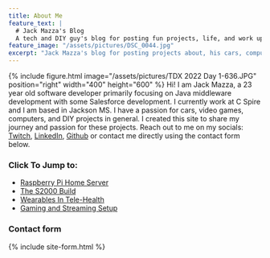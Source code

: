 ```yaml
---
title: About Me
feature_text: |
  # Jack Mazza's Blog
  A tech and DIY guy's blog for posting fun projects, life, and work updates.
feature_image: "/assets/pictures/DSC_0044.jpg" 
excerpt: "Jack Mazza's blog for posting projects about, his cars, computers, life, and work updates."
---
```

{% include figure.html image="/assets/pictures/TDX 2022 Day 1-636.JPG" position="right" width="400" height="600" %} Hi! I am Jack Mazza, a 23 year old software developer primarily focusing on Java middleware development with some Salesforce development. I currently work at C Spire and I am based in Jackson MS. I have a passion for cars, video games, computers, and DIY projects in general. I created this site to share my journey and passion for these projects. Reach out to me on my socials: [Twitch](https://www.twitch.tv/tonycannoli1), [LinkedIn](https://www.linkedin.com/in/jack-mazza/), [Github](https://github.com/jmazza097) or contact me directly using the contact form below.




### Click To Jump to:

* [Raspberry Pi Home Server](/categories#raspberry-pi/)
* [The S2000 Build](/categories#s2000)
* [Wearables In Tele-Health](/categories#research)
* [Gaming and Streaming Setup](/categories#gaming-setup)


### Contact form

{% include site-form.html %}
